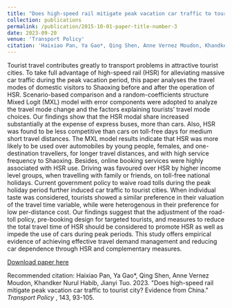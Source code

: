 ```yaml
---
title: "Does high-speed rail mitigate peak vacation car traffic to tourist city? Evidence from China"
collection: publications
permalink: /publication/2015-10-01-paper-title-number-3
date: 2023-09-20
venue: 'Transport Policy'
citation: 'Haixiao Pan, Ya Gao*, Qing Shen, Anne Vernez Moudon, Khandker Nurul Habib, Jianyi Tuo. 2023. &quot;Does high-speed rail mitigate peak vacation car traffic to tourist city? Evidence from China.&quot; <i> Transport Policy </i>, 143, 93-105.'
---
```


Tourist travel contributes greatly to transport problems in attractive tourist cities. To take full advantage of high-speed rail (HSR) for alleviating massive car traffic during the peak vacation period, this paper analyses the travel modes of domestic visitors to Shaoxing before and after the operation of HSR. Scenario-based comparison and a random-coefficients structure Mixed Logit (MXL) model with error components were adopted to analyze the travel mode change and the factors explaining tourists’ travel mode choices. Our findings show that the HSR
modal share increased substantially at the expense of express buses, more than cars. Also, HSR was found to be less competitive than cars on toll-free days for medium short travel distances. The MXL model results indicate that HSR was more likely to be used over automobiles by young people, females, and one-destination travellers, for longer travel distances, and with high service frequency to Shaoxing. Besides, online booking services were highly associated with HSR use. Driving was favoured over HSR by higher income level groups, when travelling
with family or friends, on toll-free national holidays. Current government policy to waive road tolls during the peak holiday period further induced car traffic to tourist cities. When individual taste was considered, tourists showed a similar preference in their valuation of the travel time variable, while were heterogenous in their preference for low per-distance cost. Our findings suggest that the adjustment of the road-toll policy, pre-booking design for targeted tourists, and measures to reduce the total travel time of HSR should be considered to promote HSR as well as impede the use of cars during peak periods. This study offers empirical evidence of achieving
effective travel demand management and reducing car dependence through HSR and complementary measures.

[Download paper here](http://luciagao.github.io/files/1-s2.0-S0967070X23002494-main-transportpolicy.pdf)

Recommended citation: Haixiao Pan, Ya Gao*, Qing Shen, Anne Vernez Moudon, Khandker Nurul Habib, Jianyi Tuo. 2023. &quot;Does high-speed rail mitigate peak vacation car traffic to tourist city? Evidence from China.&quot; <i> Transport Policy </i>, 143, 93-105.
